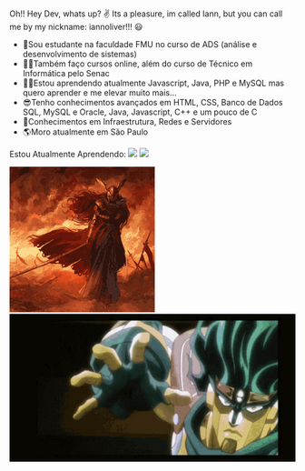 Oh!! Hey Dev, whats up? ✌
Its a pleasure, im called Iann, but you can call me by my nickname: iannoliver!!! 😃


- 🤠Sou estudante na faculdade FMU no curso de ADS (análise e desenvolvimento de sistemas)
- 🐱‍👓Também faço cursos online, além do curso de Técnico em Informática pelo Senac
- 🐱‍🏍Estou aprendendo atualmente Javascript, Java, PHP e MySQL mas quero aprender e me elevar muito mais...
- 😎Tenho conhecimentos avançados em HTML, CSS, Banco de Dados SQL, MySQL e Oracle, Java, Javascript, C++ e um pouco de C
- 👾Conhecimentos em Infraestrutura, Redes e Servidores
- 🌎Moro atualmente em São Paulo



Estou Atualmente Aprendendo:
 <img src="https://cdn.jsdelivr.net/gh/devicons/devicon/icons/adonisjs/adonisjs-original.svg" />
 <img src="https://cdn.jsdelivr.net/gh/devicons/devicon/icons/css3/css3-original.svg" />
          
          




![ ](https://github.com/iannoliver/iannoliver/blob/main/steamuserimages-a.akamaihd.net.gif)   ![ ](https://github.com/iannoliver/iannoliver/blob/main/ora-jojo.gif)

